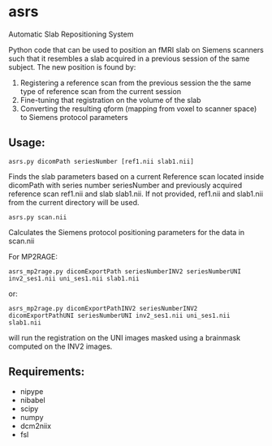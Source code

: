 # asrs
Automatic Slab Repositioning System

Python code that can be used to position an fMRI slab on Siemens scanners such that it resembles a slab acquired in a previous session of the same subject. The new position is found by:

1. Registering a reference scan from the previous session the the same type of reference scan from the current session
2. Fine-tuning that registration on the volume of the slab 
3. Converting the resulting qform (mapping from voxel to scanner space) to Siemens protocol parameters

## Usage:

`asrs.py dicomPath seriesNumber [ref1.nii slab1.nii]`

Finds the slab parameters based on a current Reference scan located inside dicomPath with series number seriesNumber and previously acquired reference scan ref1.nii and slab slab1.nii. If not provided, ref1.nii and slab1.nii from the current directory will be used.

`asrs.py scan.nii`

Calculates the Siemens protocol positioning parameters for the data in scan.nii

For MP2RAGE:

`asrs_mp2rage.py dicomExportPath seriesNumberINV2 seriesNumberUNI inv2_ses1.nii uni_ses1.nii slab1.nii`

or:

`asrs_mp2rage.py dicomExportPathINV2 seriesNumberINV2 dicomExportPathUNI seriesNumberUNI inv2_ses1.nii uni_ses1.nii slab1.nii`

will run the registration on the UNI images masked using a brainmask computed on the INV2 images.

## Requirements:
- nipype
- nibabel
- scipy
- numpy
- dcm2niix
- fsl

